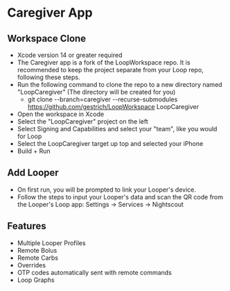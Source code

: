 #  Caregiver App

## Workspace Clone

* Xcode version 14 or greater required
* The Caregiver app is a fork of the LoopWorkspace repo. It is recommended to keep the project separate from your Loop repo, following these steps.
* Run the following command to clone the repo to a new directory named "LoopCaregiver" (The directory will be created for you)
    * git clone --branch=caregiver --recurse-submodules https://github.com/gestrich/LoopWorkspace LoopCaregiver
* Open the workspace in Xcode
* Select the "LoopCaregiver" project on the left
* Select Signing and Capabilities and select your "team", like you would for Loop
* Select the LoopCaregiver target up top and selected your iPhone
* Build + Run

## Add Looper

* On first run, you will be prompted to link your Looper's device.
* Follow the steps to input your Looper's data and scan the QR code from the Looper's Loop app: Settings -> Services -> Nightscout

## Features

* Multiple Looper Profiles
* Remote Bolus 
* Remote Carbs
* Overrides
* OTP codes automatically sent with remote commands
* Loop Graphs
